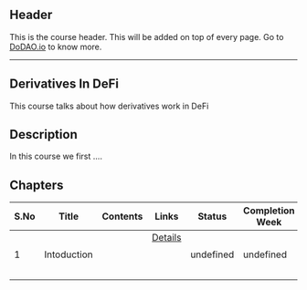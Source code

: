 ## Header
This is the course header. This will be added on top of every page. Go to [DoDAO.io](https://www.dodao.io) to know more.

 ---

 ## Derivatives In DeFi
 This course talks about how derivatives work in DeFi

 
 ## Description
 In this course we first ....
 
 ## Chapters
 
 | S.No        | Title       | Contents   | Links      | Status      | Completion Week |
 | ----------- | ----------- |----------- |----------- | ----------- | ----------- |
 | 1      | Intoduction | | [Details](generated/topics/intoduction.md) <br/>  <br/>  <br/>  <br/>  | undefined | undefined | 
